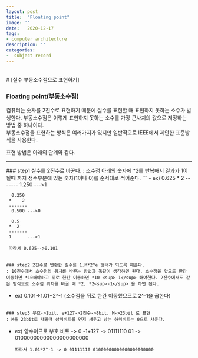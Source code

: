```yaml
---
layout: post
title:  "Floating point"
image: ''
date:   2020-12-17
tags:
- computer architecture
description: ''
categories:
-  subject record
---
```


<br>
# [실수 부동소수점으로 표현하기]

### Floating point(부동소수점)
컴퓨터는 숫자를 2진수로 표현하기 때문에 실수를 표현할 때 표현하지 못하는 소수가 발생한다. 부동소수점은 이렇게 표현하지 못하는 소수를 가장 근사치의 값으로 저장하는 방법 중 하나이다.<br>
부동소수점을 표현하는 방식은 여러가지가 있지만 일반적으로 IEEE에서 제안한 표준방식을 사용한다.

표현 방법은 아래의 단계와 같다. 
<hr>
### step1 실수를 2진수로 바꾼다.
: 소수점 아래의 숫자에 *2를 반복해서 결과가 1이 될때 까지 정수부분에 있는 숫자(1이나 0)를 순서대로 적어준다.
```
- ex) 0.625
     *    2 
     ------- 
      1.250 --->1


      0.250
     *    2
     -------
      0.500 --->0

      0.5
     *  2
     -------
     1      --->1

     따라서 0.625-->0.101
```

### step2 2진수로 변환한 실수를 1.M*2^e 형태가 되도록 해준다.
: 10진수에서 소수점의 위치를 바꾸는 방법과 똑같이 생각하면 된다. 소수점을 앞으로 한칸 이동하면 *10해야하고 뒤로 한칸 이동하면 *10 <sup>-1</sup> 해야한다. 2진수에서도 같은 방식으로 소수점 위치를 바꿀 때 *2, *2<sup>-1</sup> 을 하면 된다.
```
- ex) 0.101->1.01*2^-1
      (소수점을 뒤로 한칸 이동했으므로 2^-1을 곱한다)
```

### step3 부호->1bit, e+127->2진수->8bit, M->23bit 로 표현
: M을 23bit로 채울때 상위비트를 먼저 채우고 남는 하위비트는 0으로 채운다.
```
- ex) 양수이므로 부호 비트 -> 0
      -1+127 -> 01111110
      01 -> 01000000000000000000000

      따라서 1.01*2^-1 -> 0 01111110 01000000000000000000000
```

